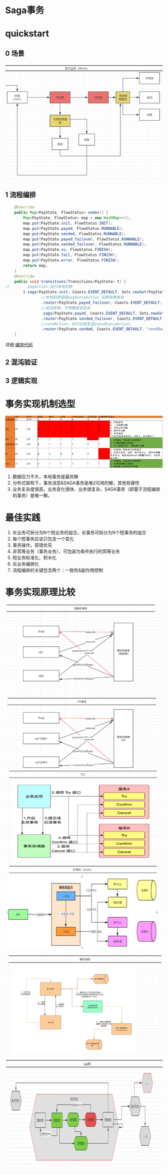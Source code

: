 # Saga事务

# quickstart

## 0 场景
![img_5.png](img_5.png)
## 1 流程编排



``` java 
    @Override
    public Map<PayState, FlowStatus> nodes() {
        Map<PayState, FlowStatus> map = new HashMap<>();
        map.put(PayState.init, FlowStatus.INIT);
        map.put(PayState.payed, FlowStatus.RUNNABLE);
        map.put(PayState.sended, FlowStatus.RUNNABLE);
        map.put(PayState.payed_failover, FlowStatus.RUNNABLE);
        map.put(PayState.sended_failover, FlowStatus.RUNNABLE);
        map.put(PayState.su, FlowStatus.FINISH);
        map.put(PayState.fail, FlowStatus.FINISH);
        map.put(PayState.error, FlowStatus.FINISH);
        return map;
    }
    @Override
    public void transitions(Transitions<PayState> t) {
//        payAction:执行本地扣款
        t.saga(PayState.init, Coasts.EVENT_DEFAULT, Sets.newSet(PayState.init), PayState.payed_failover, "payAction", "payRouter")
                //本地扣款容错payQueryAction 扣款结果查询
                .router(PayState.payed_failover, Coasts.EVENT_DEFAULT, "payQueryAction", "payRouter")
                //发送异常，不明确是否发送
                .saga(PayState.payed, Coasts.EVENT_DEFAULT, Sets.newSet(PayState.payed), PayState.sended_failover, "sendAction", "sendRouter")
                .router(PayState.sended_failover, Coasts.EVENT_DEFAULT, "sendQueryAction", "sendRouter")
                //sendAction，执行远程发生&sendQueryAction。
                .router(PayState.sended, Coasts.EVENT_DEFAULT, "sendQueryAction", "sendRouter");
    }

```


详细  [编排代码](example/src/main/java/cn/hz/ddbm/pc/example/PayFsm.java)

## 2 混沌验证

## 3 逻辑实现



# 事务实现机制选型
![img.png](img.png)

1. 数据压力不大，本地事务是最优解
2. 分布式架构下，事务消息&SAGA事务是唯2可用的解，其他有硬伤
3. 业务复杂度很高，业务变化很快、业务很复杂，SAGA事务（即基于流程编排的事务）是唯一解。

# 最佳实践

1. 长业务可拆分为N个短业务的组合，长事务可拆分为N个短事务的组合
2. 每个短事务应该只包含一个变化
3. 事务操作，容错优先
4. 非冥等业务（事务业务），可包装为条件执行的冥等业务
5. 短业务标准化、积木化
6. 长业务编排化
7. 流程编排的关键包含两个：一致性&副作用控制

# 事务实现原理比较
![img_1.png](img_1.png)
![img_2.png](img_2.png)
![img_3.png](img_3.png)
![img_4.png](img_4.png)